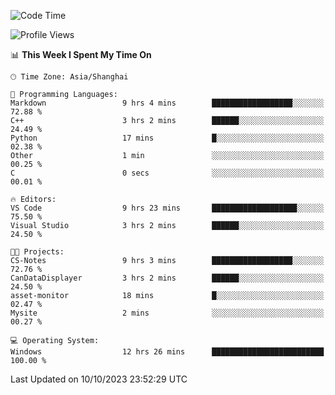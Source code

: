 <!--START_SECTION:waka-->
![Code Time](http://img.shields.io/badge/Code%20Time-1%2C285%20hrs%2025%20mins-blue)

![Profile Views](http://img.shields.io/badge/Profile%20Views-2-blue)

📊 **This Week I Spent My Time On** 

```text
🕑︎ Time Zone: Asia/Shanghai

💬 Programming Languages: 
Markdown                 9 hrs 4 mins        ██████████████████░░░░░░░   72.88 % 
C++                      3 hrs 2 mins        ██████░░░░░░░░░░░░░░░░░░░   24.49 % 
Python                   17 mins             █░░░░░░░░░░░░░░░░░░░░░░░░   02.38 % 
Other                    1 min               ░░░░░░░░░░░░░░░░░░░░░░░░░   00.25 % 
C                        0 secs              ░░░░░░░░░░░░░░░░░░░░░░░░░   00.01 % 

🔥 Editors: 
VS Code                  9 hrs 23 mins       ███████████████████░░░░░░   75.50 % 
Visual Studio            3 hrs 2 mins        ██████░░░░░░░░░░░░░░░░░░░   24.50 % 

🐱‍💻 Projects: 
CS-Notes                 9 hrs 3 mins        ██████████████████░░░░░░░   72.76 % 
CanDataDisplayer         3 hrs 2 mins        ██████░░░░░░░░░░░░░░░░░░░   24.50 % 
asset-monitor            18 mins             █░░░░░░░░░░░░░░░░░░░░░░░░   02.47 % 
Mysite                   2 mins              ░░░░░░░░░░░░░░░░░░░░░░░░░   00.27 % 

💻 Operating System: 
Windows                  12 hrs 26 mins      █████████████████████████   100.00 % 
```


 Last Updated on 10/10/2023 23:52:29 UTC
<!--END_SECTION:waka-->